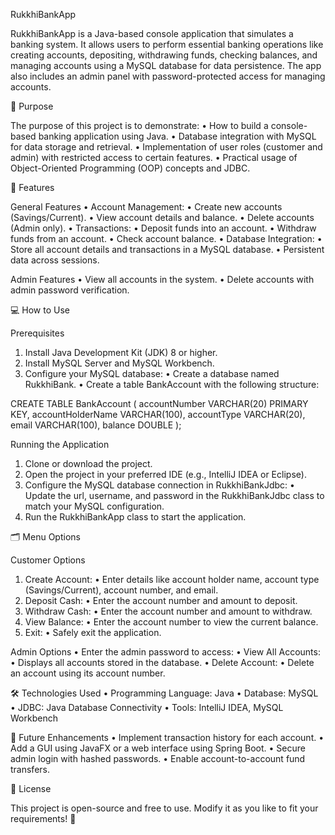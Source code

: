 RukkhiBankApp

RukkhiBankApp is a Java-based console application that simulates a banking system. 
It allows users to perform essential banking operations 
like creating accounts, depositing, withdrawing funds, checking balances, and managing accounts 
using a MySQL database for data persistence. 
The app also includes an admin panel with password-protected access for managing accounts.

📌 Purpose

The purpose of this project is to demonstrate:
•	How to build a console-based banking application using Java.
•	Database integration with MySQL for data storage and retrieval.
•	Implementation of user roles (customer and admin) with restricted access to certain features.
•	Practical usage of Object-Oriented Programming (OOP) concepts and JDBC.

🚀 Features

General Features
•	Account Management:
•	Create new accounts (Savings/Current).
•	View account details and balance.
•	Delete accounts (Admin only).
•	Transactions:
•	Deposit funds into an account.
•	Withdraw funds from an account.
•	Check account balance.
•	Database Integration:
•	Store all account details and transactions in a MySQL database.
•	Persistent data across sessions.

Admin Features
•	View all accounts in the system.
•	Delete accounts with admin password verification.

💻 How to Use

Prerequisites
1.	Install Java Development Kit (JDK) 8 or higher.
2.	Install MySQL Server and MySQL Workbench.
3.	Configure your MySQL database:
•	Create a database named RukkhiBank.
•	Create a table BankAccount with the following structure:

CREATE TABLE BankAccount (
accountNumber VARCHAR(20) PRIMARY KEY,
accountHolderName VARCHAR(100),
accountType VARCHAR(20),
email VARCHAR(100),
balance DOUBLE
);



Running the Application
1.	Clone or download the project.
2.	Open the project in your preferred IDE (e.g., IntelliJ IDEA or Eclipse).
3.	Configure the MySQL database connection in RukkhiBankJdbc:
•	Update the url, username, and password in the RukkhiBankJdbc class to match your MySQL configuration.
4.	Run the RukkhiBankApp class to start the application.

🗂️ Menu Options

Customer Options
1.	Create Account:
•	Enter details like account holder name, account type (Savings/Current), account number, and email.
2.	Deposit Cash:
•	Enter the account number and amount to deposit.
3.	Withdraw Cash:
•	Enter the account number and amount to withdraw.
4.	View Balance:
•	Enter the account number to view the current balance.
5.	Exit:
•	Safely exit the application.

Admin Options
•	Enter the admin password to access:
•	View All Accounts:
•	Displays all accounts stored in the database.
•	Delete Account:
•	Delete an account using its account number.

🛠️ Technologies Used
•	Programming Language: Java
•	Database: MySQL
•	JDBC: Java Database Connectivity
•	Tools: IntelliJ IDEA, MySQL Workbench

📝 Future Enhancements
•	Implement transaction history for each account.
•	Add a GUI using JavaFX or a web interface using Spring Boot.
•	Secure admin login with hashed passwords.
•	Enable account-to-account fund transfers.

📄 License

This project is open-source and free to use. Modify it as you like to fit your requirements!
 🚀